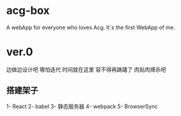 # acg-box
A webApp for everyone who loves Acg. It`s the first WebApp of me. 

# ver.0
边做边设计吧 哪怕迭代 时间就在这里 容不得再踌躇了 肉贴肉搏杀吧
## 搭建架子
1- React
2- babel
3- 静态服务器
4- webpack
5- BrowserSync